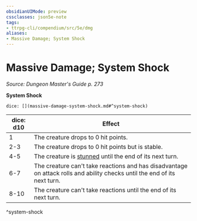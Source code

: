 ```yaml
---
obsidianUIMode: preview
cssclasses: json5e-note
tags:
- ttrpg-cli/compendium/src/5e/dmg
aliases:
- Massive Damage; System Shock
---
```

# Massive Damage; System Shock
*Source: Dungeon Master's Guide p. 273* 

**System Shock**

`dice: [](massive-damage-system-shock.md#^system-shock)`

| dice: d10 | Effect |
|-----------|--------|
| 1 | The creature drops to 0 hit points. |
| 2-3 | The creature drops to 0 hit points but is stable. |
| 4-5 | The creature is [stunned](/3-Mechanics/CLI/conditions.md#Stunned) until the end of its next turn. |
| 6-7 | The creature can't take reactions and has disadvantage on attack rolls and ability checks until the end of its next turn. |
| 8-10 | The creature can't take reactions until the end of its next turn. |
^system-shock